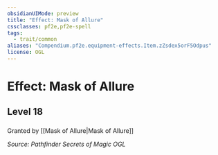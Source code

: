 ```yaml
---
obsidianUIMode: preview
title: "Effect: Mask of Allure"
cssclasses: pf2e,pf2e-spell
tags:
  - trait/common
aliases: "Compendium.pf2e.equipment-effects.Item.zZsdex5orF5Odpus"
license: OGL
---
```

# Effect: Mask of Allure
## Level 18
### 






Granted by [[Mask of Allure|Mask of Allure]]

*Source: Pathfinder Secrets of Magic*
*OGL*